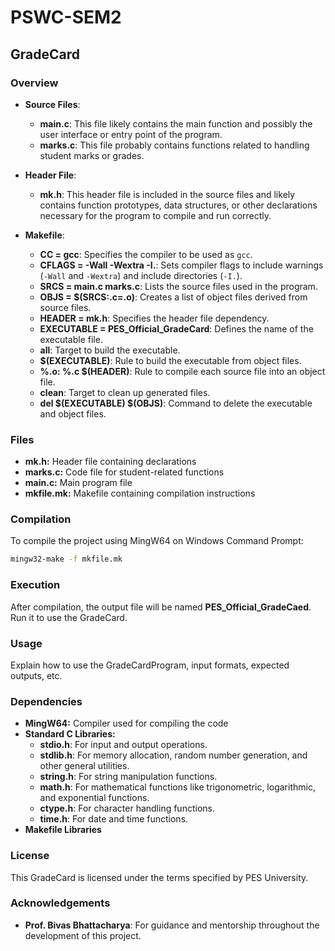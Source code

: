# PSWC-SEM2
## GradeCard

### Overview
  - **Source Files**:
    - **main.c**: This file likely contains the main function and possibly the user interface or entry point of the program.
    - **marks.c**: This file probably contains functions related to handling student marks or grades.

  - **Header File**:
    - **mk.h**: This header file is included in the source files and likely contains function prototypes, data structures, or other declarations necessary for the program to compile and run correctly.

  - **Makefile**:
    - **CC = gcc**: Specifies the compiler to be used as `gcc`.
    - **CFLAGS = -Wall -Wextra -I.**: Sets compiler flags to include warnings (`-Wall` and `-Wextra`) and include directories (`-I.`).
    - **SRCS = main.c marks.c**: Lists the source files used in the program.
    - **OBJS = $(SRCS:.c=.o)**: Creates a list of object files derived from source files.
    - **HEADER = mk.h**: Specifies the header file dependency.
    - **EXECUTABLE = PES_Official_GradeCard**: Defines the name of the executable file.
    - **all**: Target to build the executable.
    - **$(EXECUTABLE)**: Rule to build the executable from object files.
    - **%.o: %.c $(HEADER)**: Rule to compile each source file into an object file.
    - **clean**: Target to clean up generated files.
    - **del $(EXECUTABLE) $(OBJS)**: Command to delete the executable and object files.


### Files
- **mk.h:** Header file containing declarations
- **marks.c:** Code file for student-related functions
- **main.c:** Main program file
- **mkfile.mk:** Makefile containing compilation instructions

### Compilation
To compile the project using MingW64 on Windows Command Prompt:
```bash
mingw32-make -f mkfile.mk
```

### Execution
After compilation, the output file will be named **PES_Official_GradeCaed**. Run it to use the GradeCard.

### Usage
Explain how to use the GradeCardProgram, input formats, expected outputs, etc.

### Dependencies

- **MingW64:** Compiler used for compiling the code
- **Standard C Libraries:**
  - **stdio.h**: For input and output operations.
  - **stdlib.h**: For memory allocation, random number generation, and other general utilities.
  - **string.h**: For string manipulation functions.
  - **math.h**: For mathematical functions like trigonometric, logarithmic, and exponential functions.
  - **ctype.h**: For character handling functions.
  - **time.h**: For date and time functions.
- **Makefile Libraries**

### License
This GradeCard is licensed under the terms specified by PES University. 

### Acknowledgements
- **Prof. Bivas Bhattacharya**: For guidance and mentorship throughout the development of this project.
